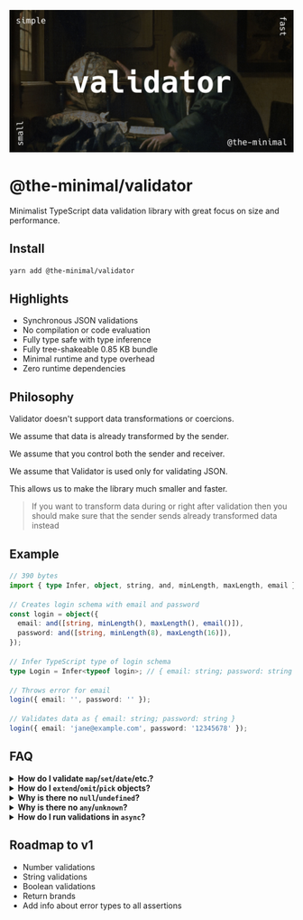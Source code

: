 ![Validator image](https://github.com/the-minimal/validator/blob/main/docs/the-minimal-validator.jpg?raw=true)

# @the-minimal/validator

Minimalist TypeScript data validation library with great focus on size and performance.

## Install

```bash
yarn add @the-minimal/validator
```

## Highlights

- Synchronous JSON validations
- No compilation or code evaluation
- Fully type safe with type inference
- Fully tree-shakeable 0.85 KB bundle
- Minimal runtime and type overhead
- Zero runtime dependencies

## Philosophy

Validator doesn't support data transformations or coercions.

We assume that data is already transformed by the sender.

We assume that you control both the sender and receiver.

We assume that Validator is used only for validating JSON.

This allows us to make the library much smaller and faster.

> If you want to transform data during or right after validation then you should make sure that the sender sends already transformed data instead

## Example

```ts
// 390 bytes
import { type Infer, object, string, and, minLength, maxLength, email } from "@the-minimal/validator";

// Creates login schema with email and password
const login = object({
  email: and([string, minLength(), maxLength(), email()]),
  password: and([string, minLength(8), maxLength(16)]),
});

// Infer TypeScript type of login schema
type Login = Infer<typeof login>; // { email: string; password: string }

// Throws error for email
login({ email: '', password: '' });

// Validates data as { email: string; password: string }
login({ email: 'jane@example.com', password: '12345678' });
```

## FAQ

<details>
  <summary><b>How do I validate <code>map</code>/<code>set</code>/<code>date</code>/etc.?</b></summary>
  The main focus of this library is data validation of JSON.

  JSON doesn't support these data types, so it makes no sense to include them in this library.
</details>

<details>
  <summary><b>How do I <code>extend</code>/<code>omit</code>/<code>pick</code> objects?</b></summary>
  In order to allow such functions we'd have to make the schema accessible from the outside.

  This would change the design from using individual callable assertions to using objects with properties where one of those properties is the assertion.

  Additionally, this would make it possible to for example extend any object even if we don't want users to extend such an object.

  To fix this issue we would have to introduce some form of object schema freezing on top of that.

  All of that complicates the API, makes the library slower and inflates the bundle size.

  You can make object extendable by exporting its schema separately and then spreading it inside another schema.
</details>

<details>
  <summary><b>Why is there no <code>null</code>/<code>undefined</code>?</b></summary>
  Strictly checking only for `null` or `undefined` makes no sense.

  You always want to know if something can be `something` **OR** `nothing`.

  So you should always use `nullable`/`optional`/`nullish` instead.
</details>

<details>
  <summary><b>Why is there no <code>any</code>/<code>unknown</code>?</b></summary>
  You should always define your types otherwise what's the point of using TypeScript and this library?
</details>

<details>
  <summary><b>How do I run validations in <code>async</code>?</b></summary>
  None of the JSON data types need to be validated asynchronously.

  Validating side effects inside the validations is not a good idea and should be done after the validation is done.

  Don't do this:

  ```ts
  // definition
  const validate = and([
    string,
    async (v) => {
      if(!(await File.exists(v))) {
        error("fileExists", v);
      }
    }
  ]);

  // endpoint
  await validate(body);
  ```

  Do this instead:

  ```ts
  // definition
  const validate = string;

  // endpoint
  validate(body);

  if(!(await File.exists(body))) {
    throw Error("File does not exist");
  }
  ```
</details>

## Roadmap to v1

- Number validations
- String validations
- Boolean validations
- Return brands
- Add info about error types to all assertions
